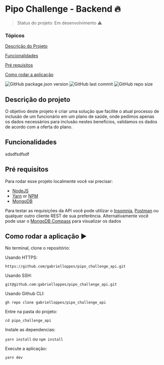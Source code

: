 # Pipo Challenge - Backend :fire:

> Status do projeto: Em desenvolvimento :warning:

### Tópicos

[Descrição do Projeto](#descrição-do-projeto)

[Funcionalidades](#funcionalidades)

[Pré requisitos](#pré-requisitos)

[Como rodar a aplicação](#como-rodar-a-aplicação-arrow_forward)

![GitHub package.json version](https://img.shields.io/github/package-json/v/gabrielloppes/pipo_challenge_backend?style=for-the-badge)
![GitHub last commit](https://img.shields.io/github/last-commit/gabrielloppes/pipo_challenge_backend?style=for-the-badge)
![GitHub repo size](https://img.shields.io/github/repo-size/gabrielloppes/pipo_challenge_backend?style=for-the-badge)


## Descrição do projeto
O objetivo deste projeto é criar uma solução que facilite o atual processo de inclusão de um funcionário em um plano de saúde, onde pedimos apenas os dados necessários para inclusão nestes benefícios, validamos os dados de acordo com a oferta do plano.

## Funcionalidades
sdsdfsdfsdf

## Pré requisitos

Para rodar esse projeto localmente você vai precisar:

- [NodeJS](https://nodejs.org/en/)
- [Yarn](https://yarnpkg.com/) or [NPM](https://www.npmjs.com/)
- [MongoDB](https://www.mongodb.com/)

Para testar as requisições da API você pode utilizar o [Insomnia](https://insomnia.rest/), [Postman](https://www.postman.com/) ou qualquer outro cliente REST de sua preferência. Alternativamente você pode usar o [MongoDB Compass](https://www.mongodb.com/products/compass) para visualizar os dados

## Como rodar a aplicação :arrow_forward:

No terminal, clone o repositório:<br>

Usando HTTPS:

`https://github.com/gabrielloppes/pipo_challenge_api.git`

Usando SSH:

`git@github.com:gabrielloppes/pipo_challenge_api.git`

Usando Github CLI:

`gh repo clone gabrielloppes/pipo_challenge_api`

Entre na pasta do projeto:

`cd pipo_challenge_api`

Instale as dependencias:

`yarn install` ou `npm install`

Execute a aplicação:

`yarn dev`
